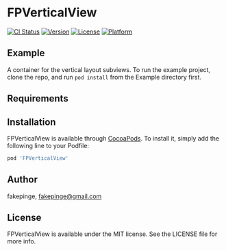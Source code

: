 # FPVerticalView

[![CI Status](http://img.shields.io/travis/fakepinge@gmail.com/FPVerticalView.svg?style=flat)](https://travis-ci.org/fakepinge@gmail.com/FPVerticalView)
[![Version](https://img.shields.io/cocoapods/v/FPVerticalView.svg?style=flat)](http://cocoapods.org/pods/FPVerticalView)
[![License](https://img.shields.io/cocoapods/l/FPVerticalView.svg?style=flat)](http://cocoapods.org/pods/FPVerticalView)
[![Platform](https://img.shields.io/cocoapods/p/FPVerticalView.svg?style=flat)](http://cocoapods.org/pods/FPVerticalView)

## Example
A container for the vertical layout subviews.
To run the example project, clone the repo, and run `pod install` from the Example directory first.

 <!--
 使用注意事项
  1.subVerticalViews 需要布局View数组
 有一些View一开始需要添加进来但是需要隐藏 隐藏的设置需要在addSubviewArray调用后再设置隐藏属性 如下:
 _verticaView = [[VerticalView alloc] initWithFrame:self.view.bounds];
 _verticaView.topMargin = 10;
 _verticaView.bottomMargin = 10;
 _verticaView.verMargin = 20;
 [_verticaView addSubviewArray:[self createView]];
 _view1.hidden = YES;
 _view3.hidden = YES;
 [self.view addSubview:_verticaView];
 2.Masonry布局的View 需要设置isMasonry属性为YES _view1.isMasonry = YES;
 仅仅只是针对这个view的布局,跟子视图无关;
 3.Masonry布局的View 更新高度 宽度之类的约束 需要用 mas_updateConstraints 这个方法
 4.不建议Frame Mansonry 两种布局混用
 5.混用时 子视图通过[_verticaView addSubviewArray:[self createView]]数组形式添加
 6.不建议addSubviewToTop等API一个一个的添加子视图 最好以数组的形式进行添加子视图
 -->

## Requirements

## Installation

FPVerticalView is available through [CocoaPods](http://cocoapods.org). To install
it, simply add the following line to your Podfile:

```ruby
pod 'FPVerticalView'
```

## Author

fakepinge, fakepinge@gmail.com

## License

FPVerticalView is available under the MIT license. See the LICENSE file for more info.
